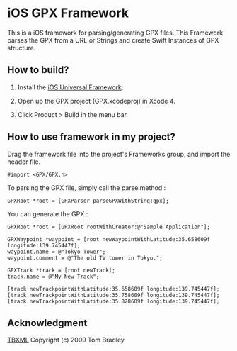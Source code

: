 iOS GPX Framework
============================

This is a iOS framework for parsing/generating GPX files.
This Framework parses the GPX from a URL or Strings and create Swift Instances of GPX structure. 


How to build?
---------------------------------

1. Install the [iOS Universal Framework](https://github.com/kstenerud/iOS-Universal-Framework).

2. Open up the GPX project (GPX.xcodeproj) in Xcode 4.

3. Click Product > Build in the menu bar.


How to use framework in my project?
---------------------------------

Drag the framework file into the project's Frameworks group, and import the header file.

	#import <GPX/GPX.h>


To parsing the GPX file, simply call the parse method :

	GPXRoot *root = [GPXParser parseGPXWithString:gpx];


You can generate the GPX :

    GPXRoot *root = [GPXRoot rootWithCreator:@"Sample Application"];
    
    GPXWaypoint *waypoint = [root newWaypointWithLatitude:35.658609f longitude:139.745447f];
    waypoint.name = @"Tokyo Tower";
    waypoint.comment = @"The old TV tower in Tokyo.";
    
    GPXTrack *track = [root newTrack];
    track.name = @"My New Track";
    
    [track newTrackpointWithLatitude:35.658609f longitude:139.745447f];
    [track newTrackpointWithLatitude:35.758609f longitude:139.745447f];
    [track newTrackpointWithLatitude:35.828609f longitude:139.745447f];


Acknowledgment
---------------------------------

[TBXML](http://tbxml.co.uk/TBXML/TBXML_Free.html) Copyright (c) 2009 Tom Bradley
